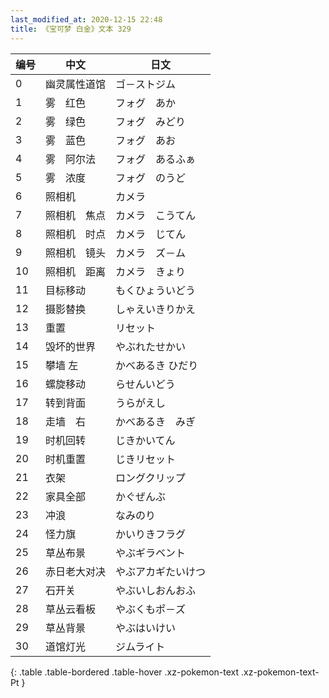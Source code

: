 ```yaml
---
last_modified_at: 2020-12-15 22:48
title: 《宝可梦 白金》文本 329
---
```

| 编号 | 中文 | 日文 |
| ---- | ---- | ---- |
| 0 | 幽灵属性道馆 | ゴ－ストジム |
| 1 | 雾　红色 | フォグ　あか |
| 2 | 雾　绿色 | フォグ　みどり |
| 3 | 雾　蓝色 | フォグ　あお |
| 4 | 雾　阿尔法 | フォグ　あるふぁ |
| 5 | 雾　浓度 | フォグ　のうど |
| 6 | 照相机 | カメラ |
| 7 | 照相机　焦点 | カメラ　こうてん |
| 8 | 照相机　时点 | カメラ　じてん |
| 9 | 照相机　镜头 | カメラ　ズ－ム |
| 10 | 照相机　距离 | カメラ　きょり |
| 11 | 目标移动 | もくひょういどう |
| 12 | 摄影替换 | しゃえいきりかえ |
| 13 | 重置 | リセット |
| 14 | 毁坏的世界 | やぶれたせかい |
| 15 | 攀墙 左 | かべあるき ひだり |
| 16 | 螺旋移动 | らせんいどう |
| 17 | 转到背面 | うらがえし |
| 18 | 走墙　右 | かべあるき　みぎ |
| 19 | 时机回转 | じきかいてん |
| 20 | 时机重置 | じきリセット |
| 21 | 衣架 | ロングクリップ |
| 22 | 家具全部 | かぐぜんぶ |
| 23 | 冲浪 | なみのり |
| 24 | 怪力旗 | かいりきフラグ |
| 25 | 草丛布景 | やぶギラベント |
| 26 | 赤日老大对决 | やぶアカギたいけつ |
| 27 | 石开关 | やぶいしおんおふ |
| 28 | 草丛云看板 | やぶくもポ－ズ |
| 29 | 草丛背景 | やぶはいけい |
| 30 | 道馆灯光 | ジムライト |
{: .table .table-bordered .table-hover .xz-pokemon-text .xz-pokemon-text-Pt }